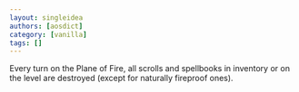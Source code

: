 ```yaml
---
layout: singleidea
authors: [aosdict]
category: [vanilla]
tags: []
---
```

Every turn on the Plane of Fire, all scrolls and spellbooks in inventory or on the level are destroyed (except for naturally fireproof ones).
